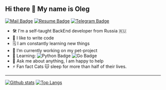 ## Hi there 👋 My name is Oleg

[![Mail Badge](https://img.shields.io/badge/-job.rem1zoff@gmail.com-c0392b?style=flat&labelColor=c0392b&logo=gmail&logoColor=white)](mailto:job.rem1zoff@gmail.com)
[![Resume Badge](https://img.shields.io/badge/Resume-000?style=flat&logo=internetexplorer&link=https://olegremizoff.github.io/)](https://olegremizoff.github.io/)
[![Telegram Badge](https://img.shields.io/badge/-rem1zoff_oleg-blue?style=social&logo=telegram&link=https://t.me/rem1zoff_oleg)](https://t.me/rem1zoff_oleg) <p align='left'>

- :hammer_and_wrench: I'm a self-taught BackEnd developer from Russia :ru:
- :muscle: I like to write code
- :spiral_notepad: I am constantly learning new things
- :telescope: I’m currently working on my pet-project
- :open_book: Learning: ![Python Badge](https://img.shields.io/badge/-Python-yellow?style=flat-circle&amp;logo=Python)&#160;![Go Badge](https://img.shields.io/badge/-Go-blue?style=flat-circle&;logo=Go)
- :speech_balloon: Ask me about anything, I am happy to help
- :zap: Fan fact Cats :cat: sleep for more than half of their lives.
____


[![Github stats](https://github-readme-stats.vercel.app/api?username=OlegRemizoff&show_icons=true&include_all_commits=true)](https://github.com/OlegRemizoff/github-readme-stats)
[![Top Langs](https://github-readme-stats.vercel.app/api/top-langs/?username=OlegRemizoff&layout=compact)](https://github.com/OlegRemizoff/github-readme-stats)


